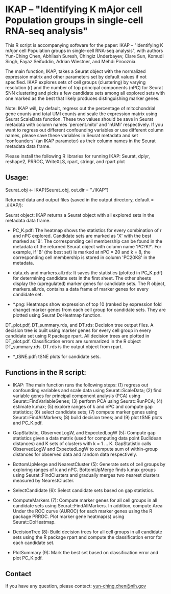 IKAP – "Identifying K mAjor cell Population groups in single-cell RNA-seq analysis"
==================================================================================

This R script is accompanying software for the paper: IKAP – "Identifying K mAjor cell Population groups in single-cell RNA-seq analysis", with authors Yun-Ching Chen, Abhilash Suresh, Chingiz Underbayev, Clare Sun, Komudi Singh, Fayaz Seifuddin, Adrian Wiestner, and Mehdi Pirooznia.

The main function, IKAP, takes a Seurat object with the normalized expression matrix and other parameters set by default values if not specified. IKAP explores sets of cell groups (clustering) by varying resolution (r) and the number of top principal components (nPC) for Seurat SNN clustering and picks a few candidate sets among all explored sets with one marked as the best that likely produces distinguishing marker genes.

Note: IKAP will, by default, regress out the percentage of mitochondrial gene counts and total UMI counts and scale the expression matrix using Seurat ScaleData function. These two values should be save in Seurat metadata with column names 'percent.mito' and 'nUMI' respectively. If you want to regress out different confounding variables or use different column names, please save these variables in Seurat metadata and set 'confounders' (an IKAP parameter) as their column names in the Seurat metadata data frame.

Please install the following R libraries for running IKAP:
Seurat, dplyr, reshape2, PRROC, WriteXLS, rpart, stringr, and rpart.plot


Usage:
-------

Seurat_obj <- IKAP(Seurat_obj, out.dir = "./IKAP")

Returned data and output files (saved in the output directory, default = ./IKAP/):

Seurat object:
IKAP returns a Seurat object with all explored sets in the metadata data frame.

- PC_K.pdf:
The heatmap shows the statistics for every combination of r and nPC explored. Candidate sets are marked as 'X' with the best marked as 'B'. The corresponding cell membership can be found in the metadata of the returned Seurat object with column name 'PC?K?'. For example, if 'B' (the best set) is marked at nPC = 20 and k = 8, the corresponding cell membership is stored in column 'PC20K8' in the metadata.

- data.xls and markers.all.rds:
It saves the statistics (plotted in PC_K.pdf) for determining candidate sets in the first sheet. The other sheets display the (upregulated) marker genes for candidate sets. The R object, markers.all.rds, contains a data frame of marker genes for every candidate set.

- *.png:
Heatmaps show expression of top 10 (ranked by expression fold change) marker genes from each cell group for candidate sets. They are plotted using Seurat DoHeatmap function.

DT_plot.pdf, DT_summary.rds, and DT.rds:
Decision tree output files. A decision tree is built using marker genes for every cell group in every candidate set using R package rpart. All decision trees are plotted in DT_plot.pdf. Classification errors are summarized in the R object DT_summary.rds. DT.rds is the output object from rpart.

- *_tSNE.pdf:
tSNE plots for candidate sets.




Functions in the R script:
--------------------------

- IKAP:
The main function runs the following steps: (1) regress out confounding variables and scale data using Seurat::ScaleData; (2) find variable genes for principal component analysis (PCA) using Seurat::FindVariableGenes; (3) perform PCA using Seurat::RunPCA; (4) estimate k.max; (5) explore ranges of k and nPC and compute gap statistics; (6) select candidate sets; (7) compute marker genes using Seurat::FindAllMarkers; (8) build decision trees; and (9) plot tSNE plots and PC_K.pdf.

- GapStatistic, ObservedLogW, and ExpectedLogW (5):
Compute gap statistics given a data matrix (used for computing data point Euclidean distances) and K sets of clusters with k = 1 … K. GapStatistic calls ObservedLogW and ExpectedLogW to compute sum of within-group distances for observed data and random data respectively.

- BottomUpMerge and NearestCluster (5):
Generate sets of cell groups by exploring ranges of k and nPC. BottomUpMerge finds k.max groups using Seurat::FindClusters and gradually merges two nearest clusters measured by NearestCluster.

- SelectCandidate (6):
Select candidate sets based on gap statistics.

- ComputeMarkers (7):
Compute marker genes for all cell groups in all candidate sets using Seurat::FindAllMarkers. In addition, compute Area Under the ROC curve (AUROC) for each marker genes using the R package PRROC. Plot marker gene heatmap(s) using Seurat::DoHeatmap.

- DecisionTree (8):
Build decision trees for all cell groups in all candidate sets using the R package rpart and compute the classification error for each candidate set.

- PlotSummary (9):
Mark the best set based on classification error and plot PC_K.pdf.




Contact
--------
If you have any question, please contact: yun-ching.chen@nih.gov

